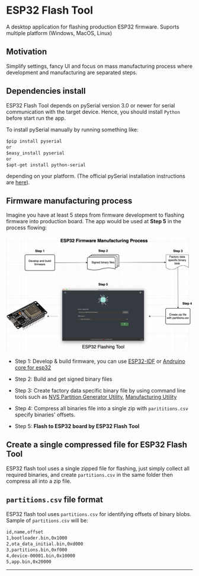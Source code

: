 # ESP32 Flash Tool

A desktop application for flashing production ESP32 firmware. Suports multiple platform (Windows, MacOS, Linux)

## Motivation

Simplify settings, fancy UI and focus on mass manufacturing process where development and manufacturing are separated steps.

## Dependencies install

ESP32 Flash Tool depends on pySerial version 3.0 or newer for serial communication with the target device. Hence, you should install `Python` before start run the app.

To install pySerial manually by running something like:

```Shell
$pip install pyserial
or
$easy_install pyserial
or
$apt-get install python-serial
```

depending on your platform. (The official pySerial installation instructions are [here](https://pyserial.readthedocs.org/en/latest/pyserial.html#installation)).

## Firmware manufacturing process

Imagine you have at least 5 steps from firmware development to flashing firmware into production board. The app would be used at **Step 5** in the process flowing:

![Firmware Manufacturing Process](/esp32-firmware-manufacturing-process.png)

- Step 1: Develop & build firmware, you can use [ESP32-IDF](https://github.com/espressif/esp-idf) or [Andruino core for esp32](https://github.com/espressif/arduino-esp32)

- Step 2: Build and get signed binary files

- Step 3: Create factory data specific binary file by using command line tools such as [NVS Partition Generator Utility](https://docs.espressif.com/projects/esp-idf/en/latest/api-reference/storage/nvs_partition_gen.html#nvs-partition-generator-utility), [Manufacturing Utility](https://docs.espressif.com/projects/esp-idf/en/latest/api-reference/storage/mass_mfg.html)

- Step 4: Compress all binaries file into a single zip with `parititions.csv` specify binaries' offsets.

- Step 5: **Flash to ESP32 board by ESP32 Flash Tool**

## Create a single compressed file for ESP32 Flash Tool

ESP32 flash tool uses a single zipped file for flashing, just simply collect all required binaries, and create `partitions.csv` in the same folder then compress all into a zip file.

## `partitions.csv` file format

ESP32 flash tool uses `partitions.csv` for identifying offsets of binary blobs.
Sample of `partitions.csv` will be:

```CSV
id,name,offset
1,bootloader.bin,0x1000
2,ota_data_initial.bin,0xd000
3,partitions.bin,0xf000
4,device-00001.bin,0x10000
5,app.bin,0x20000
```

---
